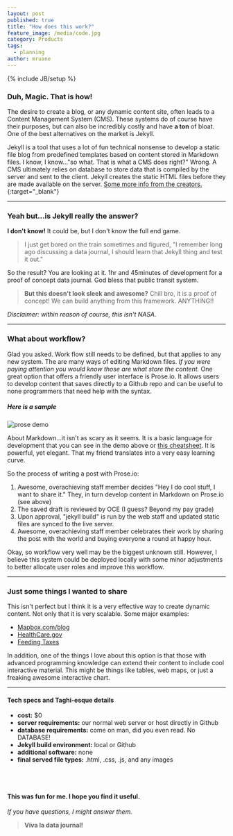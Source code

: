 ```yaml
---
layout: post
published: true
title: "How does this work?"
feature_image: /media/code.jpg
category: Products
tags: 
  - planning
author: mruane
---
```




{% include JB/setup %}

### Duh, Magic. That is how!

The desire to create a blog, or any dynamic content site, often leads to a Content Management System (CMS). These systems do of course have their purposes, but can also be incredibly costly and have **a ton** of bloat. One of the best alternatives on the market is Jekyll.

Jekyll is a tool that uses a lot of fun technical nonsense to develop a static file blog from predefined templates based on content stored in Markdown files. I know, I know..."so what. That is what a CMS does right?" Wrong. A CMS ultimately relies on database to store data that is compiled by the server and sent to the client. Jekyll creates the static HTML files before they are made available on the server. [Some more info from the creators.](https://developmentseed.org/blog/2012/07/27/build-cms-free-websites/){:target="_blank"}

***

### Yeah but...is Jekyll really the answer?

**I don't know!** It could be, but I don't know the full end game. 

>I just get bored on the train sometimes and figured, "I remember long ago discussing a data journal, I should learn that Jekyll thing and test it out." 

So the result? You are looking at it. 1hr and 45minutes of development for a proof of concept data journal. God bless that public transit system. 

>**But this doesn't look sleek and awesome?** Chill bro, it is a proof of concept! We can build anything from this framework. ANYTHING!!

_Disclaimer: within reason of course, this isn't NASA._

***

### What about workflow? 

Glad you asked. Work flow still needs to be defined, but that applies to any new system. The are many ways of editing Markdown files. _If you were paying attention you would know those are what store the content._ One great option that offers a friendly user interface is Prose.io. It allows users to develop content that saves directly to a Github repo and can be useful to none programmers that need help with the syntax.

##### Here is a sample
![prose demo]({{site.baseurl}}/media/prose-demo.gif)


About Markdown...it isn't as scary as it seems. It is a basic language for development that you can see in the demo above or [this cheatsheet](https://github.com/adam-p/markdown-here/wiki/Markdown-Cheatsheet). It is powerful, yet elegant. That my friend translates into a very easy learning curve.

So the process of writing a post with Prose.io:

1. Awesome, overachieving staff member decides "Hey I do cool stuff, I want to share it." They, in turn develop content in Markdown on Prose.io (see above)
2. The saved draft is reviewed by OCE (I guess? Beyond my pay grade)
3. Upon approval, "jekyll build" is run by the web staff and updated static files are synced to the live server.
4. Awesome, overachieving staff member celebrates their work by sharing the post with the world and buying everyone a round at happy hour.

Okay, so workflow very well may be the biggest unknown still. However, I believe this system could be deployed locally with some minor adjustments to better allocate user roles and improve this workflow.

***

### Just some things I wanted to share

This isn't perfect but I think it is a very effective way to create dynamic content. Not only that it is very scalable. Some major examples:

* [Mapbox.com/blog](Mapbox.com/blog)
* [HealthCare.gov](http://HealthCare.gov/)
* [Feeding Taxes](http://www.feedingtexas.org/)

In addition, one of the things I love about this option is that those with advanced programming knowledge can extend their content to include cool interactive material. This might be things like tables, web maps, or just a freaking awesome interactive chart.

***

#### Tech specs and Taghi-esque details
- **cost:** $0
- **server requirements:** our normal web server or host directly in Github
- **database requirements:** come on man, did you even read. No DATABASE!
- **Jekyll build environment:** local or Github
- **additional software:** none
- **final served file types:** .html, .css, .js, and any images

<br><br>

#### This was fun for me. I hope you find it useful.
_If you have questions, I might answer them._

>
>**Viva la data journal!**
>
